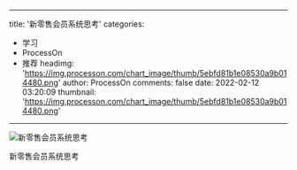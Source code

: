 
---
title: '新零售会员系统思考'
categories: 
 - 学习
 - ProcessOn
 - 推荐
headimg: 'https://img.processon.com/chart_image/thumb/5ebfd81b1e08530a9b014480.png'
author: ProcessOn
comments: false
date: 2022-02-12 03:20:09
thumbnail: 'https://img.processon.com/chart_image/thumb/5ebfd81b1e08530a9b014480.png'
---

<div>   
<img class="thumb" alt="新零售会员系统思考" src="https://img.processon.com/chart_image/thumb/5ebfd81b1e08530a9b014480.png" referrerpolicy="no-referrer">
<p>新零售会员系统思考</p>  
</div>
            